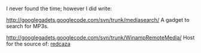 I never found the time; however I did write:

http://googlegadets.googlecode.com/svn/trunk/mediasearch/
A gadget to search for MP3s.

http://googlegadets.googlecode.com/svn/trunk/WinampRemoteMedia/
Host for the source of:
[redcaza](http://winamp.banacek.org/)
